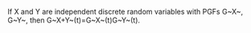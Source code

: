 If X and Y are independent discrete random variables with PGFs G~X~,
G~Y~, then G~X+Y~(t)=G~X~(t)G~Y~(t).
